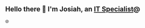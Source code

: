 ## Hello there 👋 I'm Josiah, an <a href="https://www.linkedin.com/in/josiah-dean-aaa832346/">IT Specialist</a>@</h1>🌐

<!--
**JosiahD1010/JosiahD1010** is a ✨ _special_ ✨ repository because its `README.md` (this file) appears on your GitHub profile.

Here are some ideas to get you started:

- 🔭 I’m currently working on ...
- 🌱 I’m currently learning ...
- 👯 I’m looking to collaborate on ...
- 🤔 I’m looking for help with ...
- 💬 Ask me about ...
- 📫 How to reach me: ...
- 😄 Pronouns: ...
- ⚡ Fun fact: ...
-->
